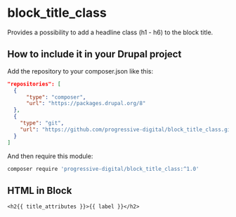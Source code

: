 # block_title_class
Provides a possibility to add a headline class (h1 - h6) to the block title.

## How to include it in your Drupal project
Add the repository to your composer.json like this:
```json
"repositories": [
  {
      "type": "composer",
      "url": "https://packages.drupal.org/8"
  },
  {
    "type": "git",
    "url": "https://github.com/progressive-digital/block_title_class.git"
  }
]
```

And then require this module:
```bash
composer require 'progressive-digital/block_title_class:^1.0'
```

## HTML in Block
```twig
<h2{{ title_attributes }}>{{ label }}</h2>
```
